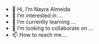 - 👋 Hi, I’m Nayra Almeida
- 👀 I’m interested in ...
- 🌱 I’m currently learning ...
- 💞️ I’m looking to collaborate on ...
- 📫 How to reach me ...

<!---
Nayralmeidas/Nayralmeidas is a ✨ special ✨ repository because its `README.md` (this file) appears on your GitHub profile.
You can click the Preview link to take a look at your changes.
--->
